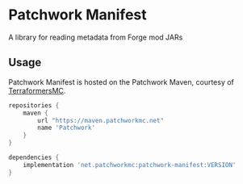# Patchwork Manifest

A library for reading metadata from Forge mod JARs

## Usage
Patchwork Manifest is hosted on the Patchwork Maven, courtesy of [TerraformersMC](https://terraformersmc.com/).

```groovy
repositories {
    maven {
        url "https://maven.patchworkmc.net"
        name 'Patchwork'
    }
}

dependencies {
    implementation 'net.patchworkmc:patchwork-manifest:VERSION'
}
```
